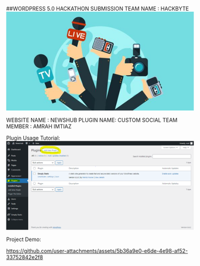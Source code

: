 ##WORDPRESS 5.0 HACKATHON SUBMISSION
TEAM NAME : HACKBYTE 
![NewsHub and Custom Social](https://github.com/AmrahImtiaz/HackByte/raw/main/img.jpg)

WEBSITE NAME : NEWSHUB 
PLUGIN NAME: CUSTOM SOCIAL
TEAM MEMBER : AMRAH IMTIAZ

Plugin Usage Tutorial:
![NewsHub and Custom Social](https://github.com/AmrahImtiaz/HackByte/raw/main/demo1.PNG)

Project Demo:



https://github.com/user-attachments/assets/5b36a9e0-e6de-4e98-af52-33752842e2f8

